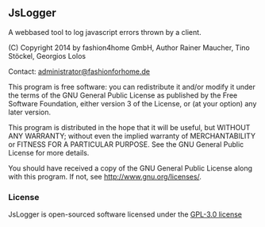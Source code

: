 JsLogger
--------

A webbased tool to log javascript errors thrown by a client.

(C) Copyright 2014 by fashion4home GmbH, Author Rainer Maucher, Tino Stöckel, Georgios Lolos

Contact: administrator@fashionforhome.de

This program is free software: you can redistribute it and/or modify
it under the terms of the GNU General Public License as published by
the Free Software Foundation, either version 3 of the License, or
(at your option) any later version.

This program is distributed in the hope that it will be useful,
but WITHOUT ANY WARRANTY; without even the implied warranty of
MERCHANTABILITY or FITNESS FOR A PARTICULAR PURPOSE.  See the
GNU General Public License for more details.

You should have received a copy of the GNU General Public License
along with this program.  If not, see <http://www.gnu.org/licenses/>.

### License

JsLogger is open-sourced software licensed under the [GPL-3.0 license](http://opensource.org/licenses/GPL-3.0)